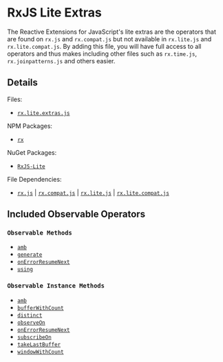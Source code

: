 # RxJS Lite Extras #

The Reactive Extensions for JavaScript's lite extras are the operators that are found on `rx.js` and `rx.compat.js` but not available in `rx.lite.js` and `rx.lite.compat.js`.  By adding this file, you will have full access to all operators and thus makes including other files such as `rx.time.js`, `rx.joinpatterns.js` and others easier.

## Details ##

Files:
- [`rx.lite.extras.js`](https://github.com/Reactive-Extensions/RxJS/blob/master/dist/rx.lite.extras.js)

NPM Packages:
- [`rx`](https://www.npmjs.org/package/rx)

NuGet Packages:
- [`RxJS-Lite`](http://www.nuget.org/packages/RxJS-Lite/)

File Dependencies:
- [`rx.js`](https://github.com/Reactive-Extensions/RxJS/blob/master/dist/rx.js) | [`rx.compat.js`](https://github.com/Reactive-Extensions/RxJS/blob/master/dist/rx.compat.js) | [`rx.lite.js`](https://github.com/Reactive-Extensions/RxJS/blob/master/dist/rx.lite.js) | [`rx.lite.compat.js`](https://github.com/Reactive-Extensions/RxJS/blob/master/dist/rx.lite.compat.js)

## Included Observable Operators ##

### `Observable Methods`
- [`amb`](../observable/observable_methods/amb.html)
- [`generate`](../observable/observable_methods/generate.html)
- [`onErrorResumeNext`](../observable/observable_methods/onerrorresumenext.html)
- [`using`](../observable/observable_methods/using.html)

### `Observable Instance Methods`
- [`amb`](../observable/observable_instance_methods/amb.html)
- [`bufferWithCount`](../observable/observable_instance_methods/bufferwithcount.html)
- [`distinct`](../observable/observable_instance_methods/distinct.html)
- [`observeOn`](../observable/observable_instance_methods/observeon.html)
- [`onErrorResumeNext`](../observable/observable_instance_methods/onerrorresumenext.html)
- [`subscribeOn`](../observable/observable_instance_methods/subscribeon.html)
- [`takeLastBuffer`](../observable/observable_instance_methods/takelastbuffer.html)
- [`windowWithCount`](../observable/observable_instance_methods/windowwithcount.html)
